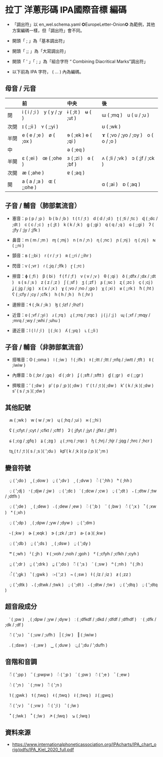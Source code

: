 # 拉丁 洋蔥形碼 IPA國際音標 編碼

- 「調出符」以 en_wel.schema.yaml ✪EuropeLetter-Onion✪ 為範例，其他方案編碼一樣，但「調出符」會不同。

- 開頭「 ; 」為「基本調出符」

- 開頭「 ;; 」為「大寫調出符」

- 開頭「 ' 」「 ; 」為「組合字符 “ Combining Diacritical Marks”調出符」

- 以下前為 IPA 字符， ( … ) 內為編碼。


## 母音 / 元音
| 　 | 前 | 中央 | 後 |
|:-|:-|:-|:-|
| 閉　 | i ( i / ;i )　y ( y / ;y ) | ɨ ( ;it )　ʉ ( ;ut ) | ɯ ( ;mq )　u ( u / ;u ) |
| 次閉 | ɪ ( ;;ii )　ʏ ( ;;yi ) | 　 | ʊ ( ;wk ) |
| 半閉 | e ( e / ;e )　ø ( ;ox ) | ɘ ( ;ek ) ɵ ( ;qi ) | ɤ ( ;vo / ;yo / ;oy )　o ( o / ;o ) |
| 中　 | 　 | ə ( ;eq ) | 　 |
| 半開 | ɛ ( ;ei )　œ ( ;ohe ) | ɜ ( ;zi )　ɞ ( ;bf ) | ʌ ( ;li / ;vk )　ɔ ( ;jf / ;ck ) |
| 次開 | æ ( ;ahe ) | ɐ ( ;aq ) | 　 |
| 開　 | a ( a / ;a )　ɶ ( ;;ohe ) | 　 | ɑ ( ;ai )　ɒ ( ;aq ) |


## 子音 / 輔音（肺部氣流音）

- 塞音：p ( p / ;p )　b ( b / ;b )　t ( t / ;t )　d ( d / ;d )　ʈ ( ;ti / ;tc )　ɖ ( ;dc / ;dt )　c ( c / ;c )　ɟ ( ;jt )　k ( k / ;k )　ɡ ( ;gi )　q ( q / ;q )　ɢ ( ;;gi )　ʔ ( ;jfy / ;jy / ;jfk )

- 鼻音：m ( m / ;m )　ɱ ( ;mj )　n ( n / ;n )　ɳ ( ;nc )　ɲ ( ;nj )　ŋ ( ;nj )　ɴ ( ;;ni )

- 顫音：ʙ ( ;;bi )　r ( r / ;r )　ʀ ( ;;ri / ;;ihr )

- 閃音：ⱱ ( ;vr )　ɾ ( ;jq / ;lfk )　ɽ ( ;rc )

- 擦音：ɸ ( ;fi )　β ( bi )　f ( f / ;f )　v ( v / ;v )　θ ( ;qi )　ð ( ;dfx / ;dx / ;dt )　s ( s / ;s )　z ( z / ;z )　ʃ ( ;sf )　ʒ ( ;zf )　ʂ ( ;sc )　ʐ ( ;zc )　ç ( ;cj )　ʝ ( ;jg / ;ig )　x ( x / ;x )　ɣ ( ;vo / ;no / ;go )　χ ( ;xi )　ʁ ( ;;rk )　ħ ( ;ht )　ʕ ( ;cfy / ;cy / ;cfk )　h ( h / ;h )　ɦ ( ;hr )

- 邊擦音：ɬ ( ;lk / ;ik )　ɮ ( ;lzf / ;lhzf )

- 近音：ʋ ( ;vf / ;yi )　ɹ ( ;rq )　ɻ ( ;rrq / ;rqc )　j ( j / ;j )　ɰ ( ;xf / ;mqy / ;mrq / ;wy / ;whi / ;uhu )

- 邊近音：l ( l / ;l )　ɭ ( ;lc )　ʎ ( ;yq )　ʟ ( ;;li )


## 子音 / 輔音（非肺部氣流音）

- 搭嘴音：ʘ ( ;oma )　ǀ ( ;iw )　ǃ ( ;ifk )　ǂ ( ;itt / ;ltt / ;nfq / ;iwtt / ;tft )　ǁ ( ;iwiw )

- 內爆音：ɓ ( ;br / ;gq )　ɗ ( ;dr )　ʄ ( ;sft / ;sftt )　ɠ ( ;gr )　ʛ ( ;;gr )

- 擠喉音：ʼ ( ;dw )　pʼ ( p / ;p )( ;dw )　tʼ ( t / ;t )( ;dw )　kʼ ( k / ;k )( ;dw )　sʼ ( s / ;s )( ;dw )


## 其他記號

　ʍ ( ;wk )　w ( w / ;w )　ɥ ( ;hq / ;ui )　ʜ ( ;;hi )

　ʢ ( ;cfyt / ;cyt / ;cfkt / ;cftf )　ʡ ( ;jfyt / ;jyt / ;jfkt / ;jftf )

　ɕ ( ;cg / ;gfq )　ʑ ( ;zg )　ɻ ( ;rrq / ;rqc )　ɧ ( ;hrj / ;hjr / ;jqg / ;hrc / ;hcr )

　ts͜ ( t / ;t )( s / ;s )( ';du )　kp͡ ( k / ;k )( p /;p )( ';m )


## 變音符號

　◌̥ ( ';do )　˳ ( ;dow )　◌̬ ( ';dv )　ˬ ( ;dvw )　◌ͪ ( ';hh )　ʰ ( ;hh )

　◌̹ ( ';dj )　˒ ( ;djw / ;jw )　◌̜ ( ';dc )　˓ ( ;dcw / ;cw )　◌̟ ( ';dt )　˖ ( ;dtw / ;tw / ;dtfh )

　◌̠ ( ';de )　ˍ ( ;dew )　˗ ( ;dew / ;ew )　◌̈ ( ';b )　¨ ( ;bw )　◌̽ ( ';x )　˟ ( ;xw )　ˣ ( ;xh )

　◌̩ ( ';dp )　ˌ ( ;dpw / ;yw / ;dyw )　◌̯ ( ';dm )

　˞ ( ;kw )　ɚ ( ;eqk )　ɝ ( ;zk / ;zr )　a˞ ( a )( ;kw )

　◌̤ ( ';db )　◌̰ ( ';ds )　˷ ( ;dsw )　◌̼ ( ';dy )

　ʷ ( ;wh )　ʲ ( ;jh )　ˠ ( ;voh / ;noh / ;goh )　ˤ ( ;cfyh / ;cfkh / ;cyh )

　◌̪ ( ';dr )　◌̺ ( ';drk )　◌̻ ( ';do )　◌̃ ( ';s )　˜ ( ;sw )　ⁿ ( ;nh )　ˡ ( ;lh )

　◌̚ ( ';gk )　˺ ( ;gwk )　◌̴ ( ';z )　~ ( ;sw )　ɫ ( ;lz / ;iz )　ᵶ ( ;zz )

　◌̝ ( ';dtk )　˔ ( ;dtwk / ;twk )　◌̞ ( ';dt )　˕ ( ;dtw / ;tw )　◌̘ ( ';dtq )　◌̙ ( ';dtq )


## 超音段成分

　ˈ ( ;pw )　ˌ ( ;dpw / ;yw / ;dyw )　ː ( ;dfkdf / ;dkd / ;dfdf / ;dfhdf )　ˑ ( ;dfk / ;dk / ;df )

　◌̆ ( ';u )　˘ ( ;uw / ;ufh )　| ( ;iw )　‖ ( ;iwiw )

　. ( ;daw )　· ( ;aw )　‿ ( ;duw )　◌͜ ( ';du / ';dufh )


## 音階和音調

　◌̋ ( ';pp )　˝ ( ;pwpw )　◌́ ( ';p )　ˊ ( ;pw )　◌̄ ( ';e )　ˉ ( ;ew )

　◌̀ ( ';n )　ˋ ( ;nw )　◌̏ ( ';n )

　˥ ( ;gwk )　˦ ( ;twq )　˧ ( ;twq )　˨ ( ;twq )　˩ ( ;gwq )

　◌̌ ( ';v )　ˇ ( ;vw )　◌̂ ( ';l )　ˆ ( ;lw )

　ꜜ ( ;lwk )　ꜛ ( ;lw )　↗ ( ;lwq )　↘ ( ;lwq )


## 資料來源

- https://www.internationalphoneticassociation.org/IPAcharts/IPA_chart_orig/pdfs/IPA_Kiel_2020_full.pdf

